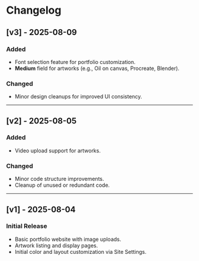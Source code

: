 # Changelog

## [v3] - 2025-08-09
### Added
- Font selection feature for portfolio customization.
- **Medium** field for artworks (e.g., Oil on canvas, Procreate, Blender).

### Changed
- Minor design cleanups for improved UI consistency.

---

## [v2] - 2025-08-05
### Added
- Video upload support for artworks.

### Changed
- Minor code structure improvements.
- Cleanup of unused or redundant code.

---

## [v1] - 2025-08-04
### Initial Release
- Basic portfolio website with image uploads.
- Artwork listing and display pages.
- Initial color and layout customization via Site Settings.
